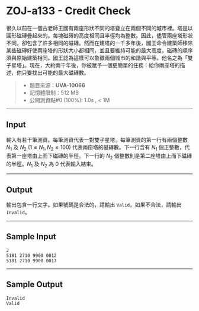 # ZOJ-a133 - Credit Check

很久以前在一個古老師王國有兩座形狀不同的塔聳立在兩個不同的城市裡。塔是以圓形磁磚疊起來的。每塊磁磚的高度相同且半徑均為整數。因此，儘管兩座塔形狀不同，卻包含了許多相同的磁磚。然而在建塔的一千多年後，國王命令建築師移除某些磁磚好使兩座塔的形狀大小都相同，並且要維持可能的最大高度。磁磚的順序須與原始建築相同。國王認為這樣可以象徵兩個城市的和諧與平等。他名之為「雙子星塔」。現在，大約兩千年後，你被賦予一個更簡單的任務：給你兩座塔的描述，你只要找出可能的最大磁磚數。

> * 題目來源：**UVA-10066**
> * 記憶體限制：512 MB
> * 公開測資點#0 (100%): 1.0s , < 1M

---
## Input

輸入有若干筆測資。每筆測資代表一對雙子星塔。每筆測資的第一行有兩個整數 $N_1$ 及 $N_2$ ($1 \le N_1, N_2 \le 100$) 代表兩座塔的磁磚數。下一行含有 $N_1$ 個正整數，代表第一座塔由上而下磁磚的半徑。下一行的 $N_2$ 個整數則是第二座塔由上而下磁磚的半徑。$N_1$ 及 $N_2$ 為 $0$ 代表輸入結束。

---
## Output

輸出包含一行文字。如果號碼是合法的，請輸出 `Valid`，如果不合法，請輸出 `Invalid`。

---
## Sample Input

```
2
5181 2710 9900 0012
5181 2710 9900 0017
```

---
## Sample Output

```
Invalid
Valid
```